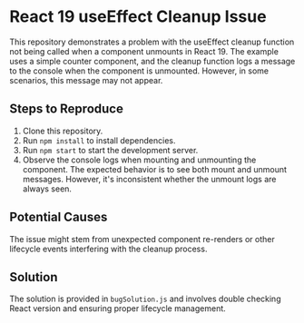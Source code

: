 # React 19 useEffect Cleanup Issue

This repository demonstrates a problem with the useEffect cleanup function not being called when a component unmounts in React 19.  The example uses a simple counter component, and the cleanup function logs a message to the console when the component is unmounted.  However, in some scenarios, this message may not appear.

## Steps to Reproduce

1. Clone this repository.
2. Run `npm install` to install dependencies.
3. Run `npm start` to start the development server.
4. Observe the console logs when mounting and unmounting the component.  The expected behavior is to see both mount and unmount messages.  However, it's inconsistent whether the unmount logs are always seen.

## Potential Causes

The issue might stem from unexpected component re-renders or other lifecycle events interfering with the cleanup process.

## Solution

The solution is provided in `bugSolution.js` and involves double checking React version and ensuring proper lifecycle management.